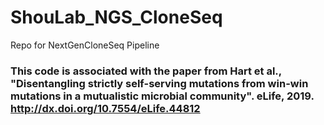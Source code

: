 # ShouLab_NGS_CloneSeq
Repo for NextGenCloneSeq Pipeline

### This code is associated with the paper from Hart et al., "Disentangling strictly self-serving mutations from win-win mutations in a mutualistic microbial community". eLife, 2019. http://dx.doi.org/10.7554/eLife.44812
